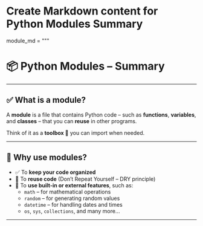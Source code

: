 
# Create Markdown content for Python Modules Summary

module_md = """
# 📦 Python Modules – Summary

---

## ✅ What is a module?
A **module** is a file that contains Python code – such as **functions**, **variables**, and **classes** – that you can **reuse** in other programs.

Think of it as a **toolbox 🧰** you can import when needed.

---

## 🧠 Why use modules?

- ✅ To **keep your code organized**
- 🔁 To **reuse code** (Don’t Repeat Yourself – DRY principle)
- 🧩 To **use built-in or external features**, such as:
  - `math` – for mathematical operations
  - `random` – for generating random values
  - `datetime` – for handling dates and times
  - `os`, `sys`, `collections`, and many more...

---
